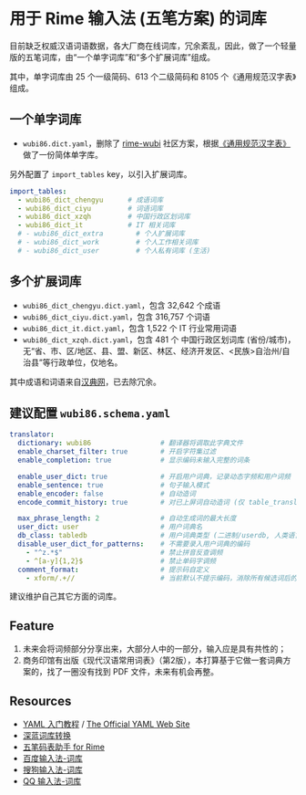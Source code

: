 # 用于 Rime 输入法 (五笔方案) 的词库

目前缺乏权威汉语词语数据，各大厂商在线词库，冗余紊乱，因此，做了一个轻量版的五笔词库，由“一个单字词库”和“多个扩展词库”组成。

其中，单字词库由 25 个一级简码、613 个二级简码和 8105 个《通用规范汉字表》组成。

## 一个单字词库

- `wubi86.dict.yaml`，删除了 [rime-wubi](https://github.com/rime/rime-wubi) 社区方案，根据[《通用规范汉字表》](http://www.gov.cn/zwgk/2013-08/19/content_2469793.htm)做了一份简体单字库。

另外配置了 `import_tables` key，以引入扩展词库。

```yaml
import_tables:
  - wubi86_dict_chengyu      # 成语词库
  - wubi86_dict_ciyu         # 词语词库
  - wubi86_dict_xzqh         # 中国行政区划词库
  - wubi86_dict_it           # IT 相关词库
  # - wubi86_dict_extra        # 个人扩展词库
  # - wubi86_dict_work         # 个人工作相关词库
  # - wubi86_dict_user         # 个人私有词库 (生活)
```

## 多个扩展词库

- `wubi86_dict_chengyu.dict.yaml`，包含 32,642 个成语
- `wubi86_dict_ciyu.dict.yaml`，包含 316,757 个词语
- `wubi86_dict_it.dict.yaml`，包含 1,522 个 IT 行业常用词语
- `wubi86_dict_xzqh.dict.yaml`，包含 481 个 中国行政区划词库 (省份/城市)，无“省、市、区/地区、县、盟、新区、林区、经济开发区、<民族>自治州/自治县”等行政单位，仅地名。

其中成语和词语来自[汉典网](https://www.zdic.net/)，已去除冗余。

## 建议配置 `wubi86.schema.yaml`

```yaml
translator:
  dictionary: wubi86                 # 翻译器将调取此字典文件
  enable_charset_filter: true        # 开启字符集过滤
  enable_completion: true            # 显示编码未输入完整的词条

  enable_user_dict: true             # 开启用户词典，记录动态字频和用户词频
  enable_sentence: true              # 句子输入模式
  enable_encoder: false              # 自动造词
  encode_commit_history: true        # 对已上屏词自动造词 (仅 table_translator 有效)

  max_phrase_length: 2               # 自动生成词的最大长度
  user_dict: user                    # 用户词典名
  db_class: tabledb                  # 用户词典类型 (二进制/userdb, 人类语言/tabledb)
  disable_user_dict_for_patterns:    # 不需要录入用户词典的编码
    - "^z.*$"                        # 禁止拼音反查调频
    - ^[a-y]{1,2}$                   # 禁止单码字调频
  comment_format:                    # 提示码自定义
    - xform/.+//                     # 当前默认不提示编码，消除所有候选词后的提示码
```

建议维护自己其它方面的词库。

## Feature

1. 未来会将词频部分分享出来，大部分人中的一部分，输入应是具有共性的；
2. 商务印馆有出版《现代汉语常用词表》（第2版），本打算基于它做一套词典方案的，找了一圈没有找到 PDF 文件，未来有机会再整。

## Resources

- [YAML 入门教程](https://www.runoob.com/w3cnote/yaml-intro.html) / [The Official YAML Web Site](https://yaml.org/)
- [深蓝词库转换](https://github.com/studyzy/imewlconverter)
- [五笔码表助手 for Rime](https://github.com/KyleBing/wubi-dict-editor)
- [百度输入法-词库](https://shurufa.baidu.com/dict)
- [搜狗输入法-词库](https://pinyin.sogou.com/dict/)
- [QQ 输入法-词库](http://cdict.qq.pinyin.cn/)
